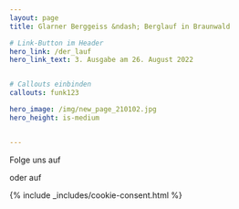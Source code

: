 ```yaml
---
layout: page
title: Glarner Berggeiss &ndash; Berglauf in Braunwald

# Link-Button im Header
hero_link: /der_lauf
hero_link_text: 3. Ausgabe am 26. August 2022


# Callouts einbinden
callouts: funk123

hero_image: /img/new_page_210102.jpg
hero_height: is-medium


---
```


<html>
<head>
<link rel="stylesheet" href="https://maxcdn.bootstrapcdn.com/font-awesome/4.4.0/css/font-awesome.min.css">
</head>
<body>
Folge uns auf 


<a href="https://www.facebook.com/glarnerberggeiss"><i class="fa fa-facebook-official fa-4x"></i>
</a>


oder auf 


<a href="https://www.instagram.com/glarnerberggeiss/"><i class="fa fa-instagram fa-4x" style = "color:grey"></i>
</a>


{% include _includes/cookie-consent.html %}
</body>
</html>
